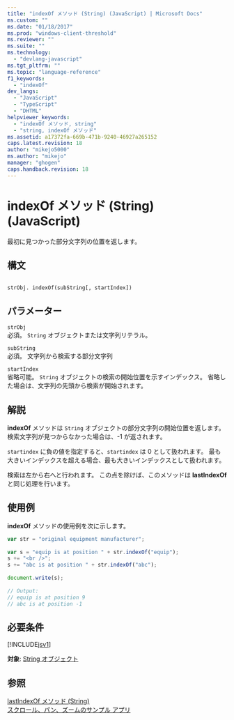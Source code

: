 ```yaml
---
title: "indexOf メソッド (String) (JavaScript) | Microsoft Docs"
ms.custom: ""
ms.date: "01/18/2017"
ms.prod: "windows-client-threshold"
ms.reviewer: ""
ms.suite: ""
ms.technology: 
  - "devlang-javascript"
ms.tgt_pltfrm: ""
ms.topic: "language-reference"
f1_keywords: 
  - "indexOf"
dev_langs: 
  - "JavaScript"
  - "TypeScript"
  - "DHTML"
helpviewer_keywords: 
  - "indexOf メソッド, string"
  - "string, indexOf メソッド"
ms.assetid: a17372fa-669b-471b-9240-46927a265152
caps.latest.revision: 18
author: "mikejo5000"
ms.author: "mikejo"
manager: "ghogen"
caps.handback.revision: 18
---
```

# indexOf メソッド (String) (JavaScript)
最初に見つかった部分文字列の位置を返します。  
  
## 構文  
  
```  
  
strObj. indexOf(subString[, startIndex])  
```  
  
## パラメーター  
 `strObj`  
 必須。  `String` オブジェクトまたは文字列リテラル。  
  
 `subString`  
 必須。  文字列から検索する部分文字列  
  
 `startIndex`  
 省略可能。  `String` オブジェクトの検索の開始位置を示すインデックス。  省略した場合は、文字列の先頭から検索が開始されます。  
  
## 解説  
 **indexOf** メソッドは `String` オブジェクトの部分文字列の開始位置を返します。  検索文字列が見つからなかった場合は、\-1 が返されます。  
  
 `startindex` に負の値を指定すると、`startindex` は 0 として扱われます。  最も大きいインデックスを超える場合、最も大きいインデックスとして扱われます。  
  
 検索は左から右へと行われます。  この点を除けば、このメソッドは **lastIndexOf** と同じ処理を行います。  
  
## 使用例  
 **indexOf** メソッドの使用例を次に示します。  
  
```javascript  
var str = "original equipment manufacturer";  
  
var s = "equip is at position " + str.indexOf("equip");  
s += "<br />";  
s += "abc is at position " + str.indexOf("abc");  
  
document.write(s);  
  
// Output:  
// equip is at position 9  
// abc is at position -1  
```  
  
## 必要条件  
 [!INCLUDE[jsv1](../../javascript/misc/includes/jsv1-md.md)]  
  
 **対象**: [String オブジェクト](../../javascript/reference/string-object-javascript.md)  
  
## 参照  
 [lastIndexOf メソッド \(String\)](../../javascript/reference/lastindexof-method-string-javascript.md)   
 [スクロール、パン、ズームのサンプル アプリ](http://code.msdn.microsoft.com/ie/Scrolling-panning-and-6834aaf9)